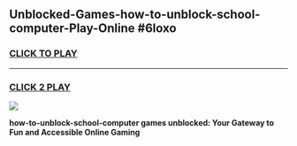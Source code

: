
## Unblocked-Games-how-to-unblock-school-computer-Play-Online #6loxo
<h3>
<a href="https://news.freeplayer.one?title=how-to-unblock-school-computer&ref=3">CLICK TO PLAY</a></h3>
<hr>

<h3>
<a href="https://news.freeplayer.one?title=how-to-unblock-school-computer&ref=3">CLICK 2 PLAY</a>
  
</h3>

<a href="https://news.freeplayer.one?title=how-to-unblock-school-computer&ref=3"><img src="https://clearcache.store/games.png"></a>


**how-to-unblock-school-computer games unblocked: Your Gateway to Fun and Accessible Online Gaming**
